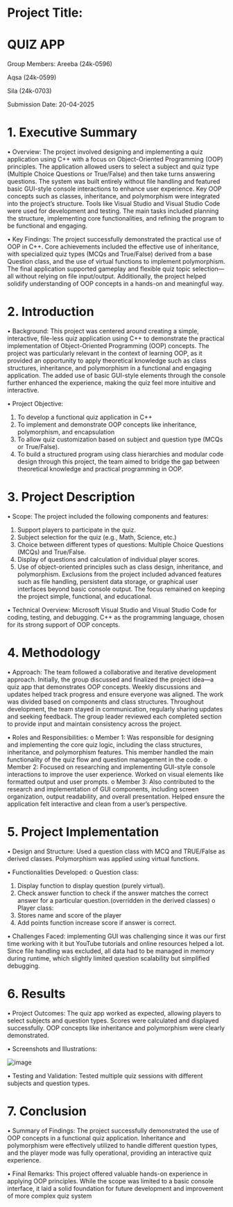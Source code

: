 # Project Title:
# QUIZ APP



Group Members: 
Areeba (24k-0596)

Aqsa (24k-0599)

Sila (24k-0703)

Submission Date:
20-04-2025

# 1. Executive Summary 
•	Overview: The project involved designing and implementing a quiz application using C++ with a focus on Object-Oriented Programming (OOP) principles. The application allowed users to select a subject and quiz type (Multiple Choice Questions or True/False) and then take turns answering questions. The system was built entirely without file handling and featured basic GUI-style console interactions to enhance user experience. Key OOP concepts such as classes, inheritance, and polymorphism were integrated into the project’s structure. Tools like Visual Studio and Visual Studio Code were used for development and testing. The main tasks included planning the structure, implementing core functionalities, and refining the program to be functional and engaging.

•	Key Findings: The project successfully demonstrated the practical use of OOP in C++. Core achievements included the effective use of inheritance, with specialized quiz types (MCQs and True/False) derived from a base Question class, and the use of virtual functions to implement polymorphism. The final application supported gameplay and flexible quiz topic selection—all without relying on file input/output. Additionally, the project helped solidify understanding of OOP concepts in a hands-on and meaningful way.

# 2. Introduction 
•	Background: This project was centered around creating a simple, interactive, file-less quiz application using C++ to demonstrate the practical implementation of Object-Oriented Programming (OOP) concepts. The project was particularly relevant in the context of learning OOP, as it provided an opportunity to apply theoretical knowledge such as class structures, inheritance, and polymorphism in a functional and engaging application. The added use of basic GUI-style elements through the console further enhanced the experience, making the quiz feel more intuitive and interactive.

•	Project Objective: 
1.	To develop a functional quiz application in C++
2.	To implement and demonstrate OOP concepts like inheritance, polymorphism, and encapsulation
3.	To allow quiz customization based on subject and question type (MCQs or True/False).
4.	To build a structured program using class hierarchies and modular code design through this project, the team aimed to bridge the gap between theoretical knowledge and practical programming in OOP.
   
# 3. Project Description 
•	Scope: The project included the following components and features:
1.	Support players to participate in the quiz.
2.	Subject selection for the quiz (e.g., Math, Science, etc.)
3.	Choice between different types of questions: Multiple Choice Questions (MCQs) and True/False.
4.	Display of questions and calculation of individual player scores.
5.	Use of object-oriented principles such as class design, inheritance, and polymorphism. 
Exclusions from the project included advanced features such as file handling, persistent data storage, or graphical user interfaces beyond basic console output. The focus remained on keeping the project simple, functional, and educational.

•	Technical Overview: Microsoft Visual Studio and Visual Studio Code for coding, testing, and debugging. C++ as the programming language, chosen for its strong support of OOP concepts.

# 4. Methodology 
•	Approach: The team followed a collaborative and iterative development approach. Initially, the group discussed and finalized the project idea—a quiz app that demonstrates OOP concepts. Weekly discussions and updates helped track progress and ensure everyone was aligned. The work was divided based on components and class structures. Throughout development, the team stayed in communication, regularly sharing updates and seeking feedback. The group leader reviewed each completed section to provide input and maintain consistency across the project.

•	Roles and Responsibilities: 
o	Member 1: Was responsible for designing and implementing the core quiz logic, including the class structures, inheritance, and polymorphism features. This member handled the main functionality of the quiz flow and question management in the code.
o	Member 2: Focused on researching and implementing GUI-style console interactions to improve the user experience. Worked on visual elements like formatted output and user prompts.
o	Member 3: Also contributed to the research and implementation of GUI components, including screen organization, output readability, and overall presentation. Helped ensure the application felt interactive and clean from a user’s perspective.

# 5. Project Implementation 
•	Design and Structure: Used a question class with MCQ and TRUE/False as derived classes. Polymorphism was applied using virtual functions. 

•	Functionalities Developed:
o	Question class: 
1.	Display function to display question (purely virtual).
2.	Check answer function to check if the answer matches the correct answer for a particular question.(overridden in the derived classes)
o	Player class:  
1.	Stores name and score of the player
2.	Add points function increase score if answer is correct.

•	Challenges Faced: implementing GUI was challenging since it was our first time working with it but YouTube tutorials and online resources helped a lot. Since file handling was excluded, all data had to be managed in memory during runtime, which slightly limited question scalability but simplified debugging.


# 6. Results 
•	Project Outcomes: The quiz app worked as expected, allowing players to select subjects and question types. Scores were calculated and displayed successfully. OOP concepts like inheritance and polymorphism were clearly demonstrated.

•	Screenshots and Illustrations:

![image](https://github.com/user-attachments/assets/9b4e0922-0bd7-4ee2-a803-e0cbb0c388c9)

•	Testing and Validation: Tested multiple quiz sessions with different subjects and question types.
# 7. Conclusion 
• Summary of Findings: The project successfully demonstrated the use of OOP concepts in a functional quiz application. Inheritance and polymorphism were effectively utilized to handle different question types, and the player mode was fully operational, providing an interactive quiz experience.

• Final Remarks: This project offered valuable hands-on experience in applying OOP principles. While the scope was limited to a basic console interface, it laid a solid foundation for future development and improvement of more complex quiz system

